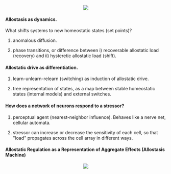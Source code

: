 <p align="center">
<img src="https://github.com/Orthogonal-Research-Lab/Meta-brain-Models/blob/master/Allostasis%20Machines/Slides/INTRO-SLIDE.png"><BR>
</p>

#### Allostasis as dynamics.

What shifts systems to new homeostatic states (set points)?

1) anomalous diffusion.

2) phase transitions, or difference between i) recoverable allostatic load (recovery) and ii) hysteretic allostatic load (shift).

#### Allostatic drive as differentiation.

1) learn-unlearn-relearn (switching) as induction of allostatic drive.

2) tree representation of states, as a map between stable homeostatic states (internal models) and external switches.

#### How does a network of neurons respond to a stressor?

1) perceptual agent (nearest-neighbor influence). Behaves like a nerve net, cellular automata.

2) stressor can increase or decrease the sensitivity of each cell, so that "load" propagates across the cell array in different ways.

#### Allostatic Regulation as a Representation of Aggregate Effects (Allostasis Machine)

<p align="center">
<img src="https://github.com/Orthogonal-Research-Lab/Meta-brain-Models/blob/master/Allostasis%20Machines/Allostasis%20Machines.png"><BR>
</p>

